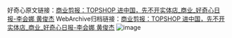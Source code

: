 好奇心原文链接：[商业剪报：TOPSHOP 进中国，先不开实体店_商业_好奇心日报-李会娜 黄俊杰](https://www.qdaily.com/articles/2170.html)
WebArchive归档链接：[商业剪报：TOPSHOP 进中国，先不开实体店_商业_好奇心日报-李会娜 黄俊杰](http://web.archive.org/web/20170611051613/http://www.qdaily.com/articles/2170.html)
![image](http://ww3.sinaimg.cn/large/007d5XDpgy1g3vbw7sjodj30u04bwnpd)